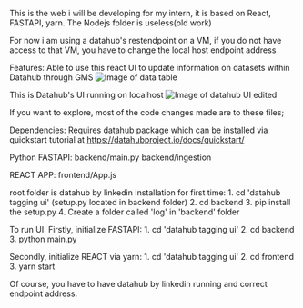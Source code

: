 This is the web i will be developing for my intern, it is based on React, FASTAPI, yarn. The Nodejs folder is useless(old work)

For now i am using a datahub's restendpoint on a VM, if you do not have access to that VM, you have to change the local host endpoint address

Features:
Able to use this react UI to update information on datasets within Datahub through GMS
![Image of data table](https://user-images.githubusercontent.com/60865228/133769051-49a21991-77ed-4d6e-a2c8-81b44fc7c775.gif)

This is Datahub's UI running on localhost
![Image of datahub UI edited](https://user-images.githubusercontent.com/60865228/131979923-ebe9efec-f11d-4da3-870b-c9a6294de6a0.png)


If you want to explore, most of the code changes made are to these files;

Dependencies:
Requires datahub package which can be installed via quickstart tutorial at https://datahubproject.io/docs/quickstart/



Python FASTAPI:
backend/main.py
backend/ingestion

REACT APP:
frontend/App.js


root folder is datahub by linkedin
Installation for first time:
    1. cd 'datahub tagging ui'
    (setup.py located in backend folder)
    2. cd backend
    3. pip install the setup.py
    4. Create a folder called 'log' in 'backend' folder

To run UI:
Firstly, initialize FASTAPI:
    1. cd 'datahub tagging ui'
    2. cd backend
    3. python main.py

Secondly, initialize REACT via yarn:
    1. cd 'datahub tagging ui'
    2. cd frontend
    3. yarn start
    
Of course, you have to have datahub by linkedin running and correct endpoint address.
